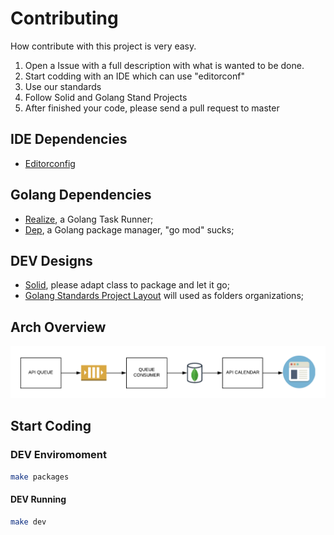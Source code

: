 # Contributing

How contribute with this project is very easy.

1. Open a Issue with a full description with what is wanted to be done.
2. Start codding with an IDE which can use "editorconf"
3. Use our standards
4. Follow Solid and Golang Stand Projects
5. After finished your code, please send a pull request to master

## IDE Dependencies

* [Editorconfig](https://editorconfig.org/)

## Golang Dependencies

* [Realize](https://github.com/oxequa/realize), a Golang Task Runner;
* [Dep](https://golang.github.io/dep/), a Golang package manager, "go mod" sucks;

## DEV Designs

* [Solid](https://scotch.io/bar-talk/s-o-l-i-d-the-first-five-principles-of-object-oriented-design), please adapt class to package and let it go;
* [Golang Standards Project Layout](https://github.com/golang-standards/project-layout) will used as folders organizations;

## Arch Overview

![Arch](images/arch.png)

## Start Coding

### DEV Enviromoment

```sh
make packages
```

#### DEV Running 

```sh
make dev
```
